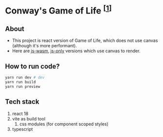 # Conway's Game of Life <sup>[[1]]</sup>

## About

- This project is react version of Game of Life, which does not use canvas (although it's more performant).
- Here are [js-wasm](https://github.com/zkindest/rust-wa-game-of-life), [js-only](https://github.com/zkindest/js-game-of-life) versions which use canvas to render.

## How to run code?

```sh
yarn run dev # dev
yarn run build
yarn run preview
```

## Tech stack

1. react 18
2. vite as build tool
   1. css modules (for component scoped styles)
3. typescript

[1]: https://en.wikipedia.org/wiki/Conway%27s_Game_of_Life "Conway's Game of Life"
